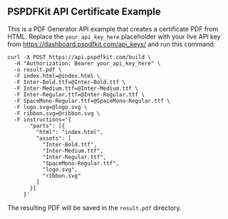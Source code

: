 ## PSPDFKit API Certificate Example

This is a PDF Generator API example that creates a certificate PDF from HTML. Replace the `your_api_key_here` placeholder with your live API key from https://dashboard.pspdfkit.com/api_keys/ and run this command:

```
curl -X POST https://api.pspdfkit.com/build \
  -H "Authorization: Bearer your_api_key_here" \
  -o result.pdf \
  -F index.html=@index.html \
  -F Inter-Bold.ttf=@Inter-Bold.ttf \
  -F Inter-Medium.ttf=@Inter-Medium.ttf \
  -F Inter-Regular.ttf=@Inter-Regular.ttf \
  -F SpaceMono-Regular.ttf=@SpaceMono-Regular.ttf \
  -F logo.svg=@logo.svg \
  -F ribbon.svg=@ribbon.svg \
  -F instructions='{
       "parts": [{
         "html": "index.html",
         "assets": [
           "Inter-Bold.ttf",
           "Inter-Medium.ttf",
           "Inter-Regular.ttf",
           "SpaceMono-Regular.ttf",
           "logo.svg",
           "ribbon.svg"
         ]
       }]
     }'
```

The resulting PDF will be saved in the `result.pdf` directory.
